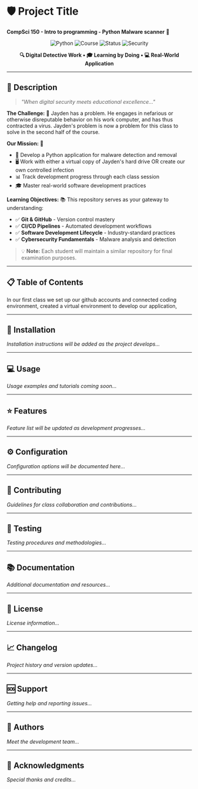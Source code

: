 # 🛡️ Project Title
**CompSci 150 - Intro to programming - Python Malware scanner** 🐍

<div align="center">

![Python](https://img.shields.io/badge/Python-3.8+-blue.svg)
![Course](https://img.shields.io/badge/Course-CompSci%20150-purple.svg)
![Status](https://img.shields.io/badge/Status-In%20Development-yellow.svg)
![Security](https://img.shields.io/badge/Security-Malware%20Detection-red.svg)

**🔍 Digital Detective Work • 🎓 Learning by Doing • 💻 Real-World Application**

</div>

---

## 📖 Description

> *"When digital security meets educational excellence..."*

**The Challenge:** 🚨 Jayden has a problem. He engages in nefarious or otherwise disreputable behavior on his work computer, and has thus contracted a virus. Jayden's problem is now a problem for this class to solve in the second half of the course.

**Our Mission:** 🎯
- 🐍 Develop a Python application for malware detection and removal
- 🖥️ Work with either a virtual copy of Jayden's hard drive OR create our own controlled infection
- 📊 Track development progress through each class session
- 🎓 Master real-world software development practices

**Learning Objectives:** 📚
This repository serves as your gateway to understanding:
- ✅ **Git & GitHub** - Version control mastery
- ✅ **CI/CD Pipelines** - Automated development workflows  
- ✅ **Software Development Lifecycle** - Industry-standard practices
- ✅ **Cybersecurity Fundamentals** - Malware analysis and detection

> 💡 **Note:** Each student will maintain a similar repository for final examination purposes.

---

## 📋 Table of Contents
In our first class we set up our github accounts and connected coding environment, created a virtual environment to develop our application,

---

## 🚀 Installation
*Installation instructions will be added as the project develops...*

---

## 💻 Usage
*Usage examples and tutorials coming soon...*

---

## ⭐ Features
*Feature list will be updated as development progresses...*

---

## ⚙️ Configuration
*Configuration options will be documented here...*

---

## 🤝 Contributing
*Guidelines for class collaboration and contributions...*

---

## 🧪 Testing
*Testing procedures and methodologies...*

---

## 📚 Documentation
*Additional documentation and resources...*

---

## 📄 License
*License information...*

---

## 📈 Changelog
*Project history and version updates...*

---

## 🆘 Support
*Getting help and reporting issues...*

---

## 👥 Authors
*Meet the development team...*

---

## 🙏 Acknowledgments
*Special thanks and credits...*